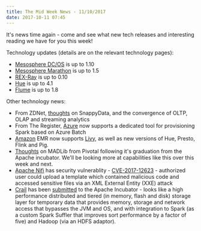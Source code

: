 ```yaml
---
title: The Mid Week News - 11/10/2017
date: 2017-10-11 07:45
---
```

It's news time again - come and see what new tech releases and interesting reading we have for you this week!
<!--more-->

Technology updates (details are on the relevant technology pages):

* [Mesosphere DC/OS](/technologies/mesosphere-dcos/) is up to 1.10
* [Mesosphere Marathon](/technologies/mesosphere-marathon) is up to 1.5
* [REX-Ray](/technologies/rex-ray/) is up to 0.10
* [Hue](/technologies/hue) is up to 4.1
* [Flume](/technologies/apache-flume) is up to 1.8

Other technology news:

* From ZDNet, [thoughts](http://www.zdnet.com/article/towards-a-unifying-data-theory-and-practice-combining-operations-analytics-and-streaming/) on SnappyData, and the convergence of OLTP, OLAP and streaming analytics
* From The Register, [Azure](/tech-vendors/microsoft-azure/) now supports a dedicated tool for provisioning Spark based on Azure Batch
* [Amazon](/tech-vendors/amazon-web-services/) EMR now supports [Livy](/technologies/apache-livy), as well as new versions of Hue, Presto, Flink and Pig.
* [Thoughts](https://content.pivotal.io/blog/apache-madlib-comes-of-age) on MADLib from Pivotal following it's graduation from the Apache incubator.  We'll be looking more at capabilities like this over this week and next.
* [Apache Nifi](/technologies/apache-nifi/) has security vulnerablity - [CVE-2017-12623](http://www.cve.mitre.org/cgi-bin/cvename.cgi?name=CVE-2017-12623) - authorized user could upload a template which contained malicious code and accessed sensitive files via an XML External Entity (XXE) attack
* [Crail](http://www.crail.io/) has been [submitted](https://wiki.apache.org/incubator/CrailProposal) to the Apache Incubator - looks like a high performance distributed and tiered (in memory, flash and disk) storage layer for temporary data that provides memory, storage and network access that bypasses the JVM and OS, and with integration to Spark (as a custom Spark Suffler that improves sort performance by a factor of five) and Hadoop (via an HDFS adaptor).